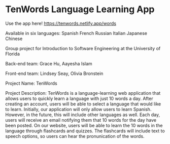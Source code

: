 # TenWords Language Learning App

Use the app here! https://tenwords.netlify.app/words

Available in six languages:
Spanish
French
Russian
Italian
Japanese
Chinese

Group project for Introduction to Software Engineering at the University of Florida 

Back-end team:
Grace Hu,
Aayesha Islam

Front-end team:
Lindsey Seay, 
Olivia Bronstein

Project Name: TenWords

Project Description:  TenWords is a language-learning web application that allows users to quickly learn a language with just 10 words a day. After creating an account, users will be able to select a language that would like to learn. Initially, our application will only allow users to learn Spanish. However, in the future, this will include other languages as well. Each day, users will receive an email notifying them that 10 words for the day have been posted. On our website, users will be able to learn the 10 words in the language through flashcards and quizzes. The flashcards will include text to speech options, so users can hear the pronunication of the words.
